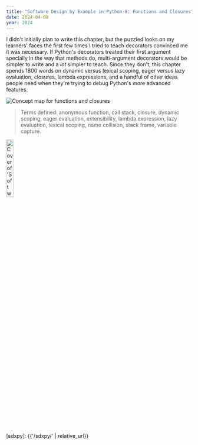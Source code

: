 ```yaml
---
title: "Software Design by Example in Python 8: Functions and Closures"
date: 2024-04-09
year: 2024
---
```


I didn't initially plan to write this chapter,
but the puzzled looks on my learners' faces the first few times I tried to teach decorators
convinced me it was necessary.
If Python's decorators treated their first argument specially
in the way that methods do,
multi-argument decorators would be simpler to write
and a _lot_ simpler to teach.
Since they don't,
this chapter spends 1800 words on dynamic versus lexical scoping,
eager versus lazy evaluation,
closures,
lambda expressions,
and a handful of other ideas people need
when they're trying to debug Python's more advanced features.

<img class="centered" src="{{'/sdxpy/func/concept_map.svg' | relative_url}}" alt="Concept map for functions and closures"/>

> Terms defined: anonymous function, call stack, closure, dynamic scoping, eager evaluation, extensibility, lambda expression, lazy evaluation, lexical scoping, name collision, stack frame, variable capture.

<img src="{{'/sdxpy/sdxpy-cover.png' | relative_url}}" alt="Cover of 'Software Design by Example'" width="20%" class="centered">

[sdxpy]: {{'/sdxpy/' | relative_url}}
